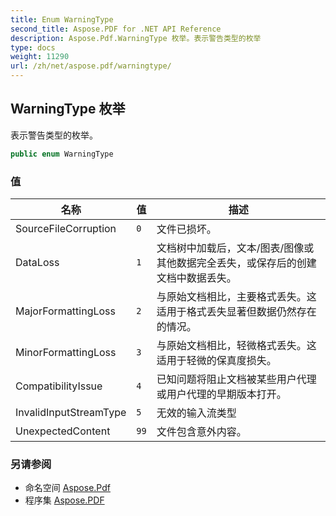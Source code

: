 ```yaml
---
title: Enum WarningType
second_title: Aspose.PDF for .NET API Reference
description: Aspose.Pdf.WarningType 枚举。表示警告类型的枚举
type: docs
weight: 11290
url: /zh/net/aspose.pdf/warningtype/
---
```

## WarningType 枚举

表示警告类型的枚举。

```csharp
public enum WarningType
```

### 值

| 名称 | 值 | 描述 |
| --- | --- | --- |
| SourceFileCorruption | `0` | 文件已损坏。 |
| DataLoss | `1` | 文档树中加载后，文本/图表/图像或其他数据完全丢失，或保存后的创建文档中数据丢失。 |
| MajorFormattingLoss | `2` | 与原始文档相比，主要格式丢失。这适用于格式丢失显著但数据仍然存在的情况。 |
| MinorFormattingLoss | `3` | 与原始文档相比，轻微格式丢失。这适用于轻微的保真度损失。 |
| CompatibilityIssue | `4` | 已知问题将阻止文档被某些用户代理或用户代理的早期版本打开。 |
| InvalidInputStreamType | `5` | 无效的输入流类型 |
| UnexpectedContent | `99` | 文件包含意外内容。 |

### 另请参阅

* 命名空间 [Aspose.Pdf](../../aspose.pdf/)
* 程序集 [Aspose.PDF](../../)